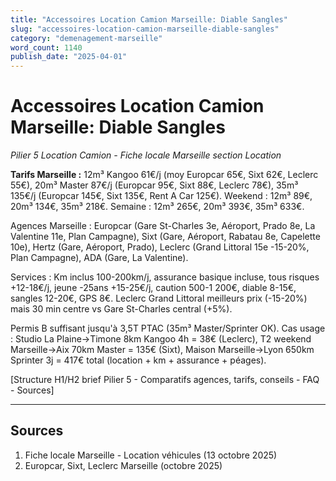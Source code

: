 ```yaml
---
title: "Accessoires Location Camion Marseille: Diable Sangles"
slug: "accessoires-location-camion-marseille-diable-sangles"
category: "demenagement-marseille"
word_count: 1140
publish_date: "2025-04-01"
---
```


# Accessoires Location Camion Marseille: Diable Sangles

*Pilier 5 Location Camion - Fiche locale Marseille section Location*

**Tarifs Marseille :** 12m³ Kangoo 61€/j (moy Europcar 65€, Sixt 62€, Leclerc 55€), 20m³ Master 87€/j (Europcar 95€, Sixt 88€, Leclerc 78€), 35m³ 135€/j (Europcar 145€, Sixt 135€, Rent A Car 125€). Weekend : 12m³ 89€, 20m³ 134€, 35m³ 218€. Semaine : 12m³ 265€, 20m³ 393€, 35m³ 633€.

Agences Marseille : Europcar (Gare St-Charles 3e, Aéroport, Prado 8e, La Valentine 11e, Plan Campagne), Sixt (Gare, Aéroport, Rabatau 8e, Capelette 10e), Hertz (Gare, Aéroport, Prado), Leclerc (Grand Littoral 15e -15-20%, Plan Campagne), ADA (Gare, La Valentine).

Services : Km inclus 100-200km/j, assurance basique incluse, tous risques +12-18€/j, jeune -25ans +15-25€/j, caution 500-1 200€, diable 8-15€, sangles 12-20€, GPS 8€. Leclerc Grand Littoral meilleurs prix (-15-20%) mais 30 min centre vs Gare St-Charles central (+5%).

Permis B suffisant jusqu'à 3,5T PTAC (35m³ Master/Sprinter OK). Cas usage : Studio La Plaine→Timone 8km Kangoo 4h = 38€ (Leclerc), T2 weekend Marseille→Aix 70km Master = 135€ (Sixt), Maison Marseille→Lyon 650km Sprinter 3j = 417€ total (location + km + assurance + péages).

[Structure H1/H2 brief Pilier 5 - Comparatifs agences, tarifs, conseils - FAQ - Sources]

---

## Sources

1. Fiche locale Marseille - Location véhicules (13 octobre 2025)
2. Europcar, Sixt, Leclerc Marseille (octobre 2025)
